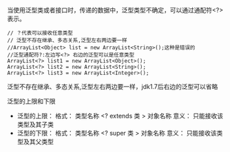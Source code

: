 当使用泛型类或者接口时，传递的数据中，泛型类型不确定，可以通过通配符<?>表示。
```
// ？代表可以接收任意类型
// 泛型不存在继承、多态关系,泛型左右两边要一样
//ArrayList<Object> list = new ArrayList<String>();这种是错误的
//泛型通配符?:左边写<?> 右边的泛型可以是任意类型
ArrayList<?> list1 = new ArrayList<Object>();
ArrayList<?> list2 = new ArrayList<String>();
ArrayList<?> list3 = new ArrayList<Integer>();
```

泛型不存在继承、多态关系,泛型左右两边要一样，jdk1.7后右边的泛型可以省略

泛型的上限和下限

- 泛型的上限： 
  格式： 类型名称 <? extends 类 > 对象名称
  意义： 只能接收该类型及其子类
- 泛型的下限：
  格式： 类型名称 <? super 类 > 对象名称
  意义： 只能接收该类型及其父类型